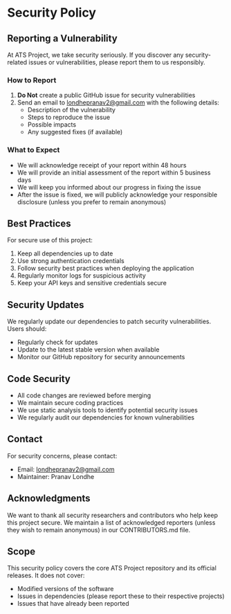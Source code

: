 # Security Policy

## Reporting a Vulnerability

At ATS Project, we take security seriously. If you discover any security-related issues or vulnerabilities, please report them to us responsibly.

### How to Report

1. **Do Not** create a public GitHub issue for security vulnerabilities
2. Send an email to londhepranav2@gmail.com with the following details:
   - Description of the vulnerability
   - Steps to reproduce the issue
   - Possible impacts
   - Any suggested fixes (if available)

### What to Expect

- We will acknowledge receipt of your report within 48 hours
- We will provide an initial assessment of the report within 5 business days
- We will keep you informed about our progress in fixing the issue
- After the issue is fixed, we will publicly acknowledge your responsible disclosure (unless you prefer to remain anonymous)

## Best Practices

For secure use of this project:

1. Keep all dependencies up to date
2. Use strong authentication credentials
3. Follow security best practices when deploying the application
4. Regularly monitor logs for suspicious activity
5. Keep your API keys and sensitive credentials secure

## Security Updates

We regularly update our dependencies to patch security vulnerabilities. Users should:

- Regularly check for updates
- Update to the latest stable version when available
- Monitor our GitHub repository for security announcements

## Code Security

- All code changes are reviewed before merging
- We maintain secure coding practices
- We use static analysis tools to identify potential security issues
- We regularly audit our dependencies for known vulnerabilities

## Contact

For security concerns, please contact:
- Email: londhepranav2@gmail.com
- Maintainer: Pranav Londhe

## Acknowledgments

We want to thank all security researchers and contributors who help keep this project secure. We maintain a list of acknowledged reporters (unless they wish to remain anonymous) in our CONTRIBUTORS.md file.

## Scope

This security policy covers the core ATS Project repository and its official releases. It does not cover:
- Modified versions of the software
- Issues in dependencies (please report these to their respective projects)
- Issues that have already been reported
